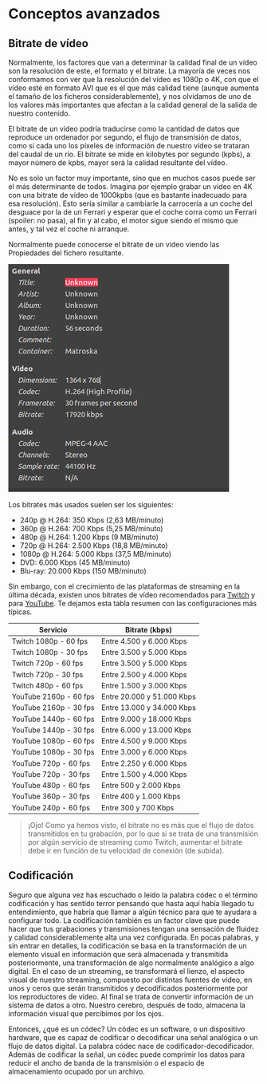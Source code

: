 # Conceptos avanzados

## Bitrate de vídeo

Normalmente, los factores que van a determinar la calidad final de un vídeo son la resolución de este, el formato y el bitrate. La mayoría de veces nos conformamos con ver que la resolución del vídeo es 1080p o 4K, con que el vídeo esté en formato AVI que es el que más calidad tiene (aunque aumenta el tamaño de los ficheros considerablemente), y nos olvidamos de uno de los valores más importantes que afectan a la calidad general de la salida de nuestro contenido.

El bitrate de un vídeo podría traducirse como la cantidad de datos que reproduce un ordenador por segundo, el flujo de transmisión de datos, como si cada uno los píxeles de información de nuestro vídeo se trataran del caudal de un río. El bitrate se mide en kilobytes por segundo (kpbs), a mayor número de kpbs, mayor será la calidad resultante del vídeo.

No es solo un factor muy importante, sino que en muchos casos puede ser el más determinante de todos. Imagina por ejemplo grabar un vídeo en 4K con una bitrate de vídeo de 1000kpbs (que es bastante inadecuado para esa resolución). Esto sería similar a cambiarle la carrocería a un coche del desguace por la de un Ferrari y esperar que el coche corra como un Ferrari (spoiler: no pasa), al fin y al cabo, el motor sigue siendo el mismo que antes, y tal vez el coche ni arranque.

Normalmente puede conocerse el bitrate de un vídeo viendo las Propiedades del fichero resultante.

![Bitrate de vídeo](images/video-bitrate.png)

Los bitrates más usados suelen ser los siguientes:

* 240p @ H.264: 350 Kbps (2,63 MB/minuto)
* 360p @ H.264: 700 Kbps (5,25 MB/minuto)
* 480p @ H.264: 1.200 Kbps (9 MB/minuto)
* 720p @ H.264: 2.500 Kbps (18,8 MB/minuto)
* 1080p @ H.264: 5.000 Kbps (37,5 MB/minuto)
* DVD: 6.000 Kbps (45 MB/minuto)
* Blu-ray: 20.000 Kbps (150 MB/minuto)

Sin embargo, con el crecimiento de las plataformas de streaming en la última década, existen unos bitrates de vídeo recomendados para [Twitch](https://stream.twitch.tv/encoding/) y para [YouTube](https://support.google.com/youtube/answer/2853702?hl=es#zippy=). Te dejamos esta tabla resumen con las configuraciones más típicas.

| Servicio               | Bitrate (kbps)             |
|------------------------|----------------------------|
| Twitch 1080p - 60 fps  | Entre 4.500 y 6.000 Kbps   |
| Twitch 1080p - 30 fps  | Entre 3.500 y 5.000 Kbps   |
| Twitch 720p - 60 fps   | Entre 3.500 y 5.000 Kbps   |
| Twitch 720p - 30 fps   | Entre 2.500 y 4.000 Kbps   |
| Twitch 480p - 60 fps   | Entre 1.500 y 3.000 Kbps   |
| YouTube 2160p - 60 fps | Entre 20.000 y 51.000 Kbps |
| YouTube 2160p - 30 fps | Entre 13.000 y 34.000 Kbps |
| YouTube 1440p - 60 fps | Entre 9.000 y 18.000 Kbps  |
| YouTube 1440p - 30 fps | Entre 6.000 y 13.000 Kbps  |
| YouTube 1080p - 60 fps | Entre 4.500 y 9.000 Kbps   |
| YouTube 1080p - 30 fps | Entre 3.000 y 6.000 Kbps   |
| YouTube 720p - 60 fps  | Entre 2.250 y 6.000 Kbps   |
| YouTube 720p - 30 fps  | Entre 1.500 y 4.000 Kbps   |
| YouTube 480p - 60 fps  | Entre 500 y 2.000 Kbps     |
| YouTube 360p - 30 fps  | Entre 400 y 1.000 Kbps     |
| YouTube 240p - 60 fps  | Entre 300 y 700 Kbps       |


> ¡Ojo! Como ya hemos visto, el bitrate no es más que el flujo de datos transmitidos en tu grabación, por lo que si se trata de una transmisión por algún servicio de streaming como Twitch, aumentar el bitrate debe ir en función de tu velocidad de conexión (de subida).

## Codificación

Seguro que alguna vez has escuchado o leído la palabra códec o el término codificación y has sentido terror pensando que hasta aquí había llegado tu entendimiento, que habría que llamar a algún técnico para que te ayudara a configurar todo. La codificación también es un factor clave que puede hacer que tus grabaciones y transmisiones tengan una sensación de fluidez y calidad considerablemente alta una vez configurada. En pocas palabras, y sin entrar en detalles, la codificación se basa en la transformación de un elemento visual en información que será almacenada y transmitida posteriormente, una transformación de algo normalmente analógico a algo digital. En el caso de un streaming, se transformará el lienzo, el aspecto visual de nuestro streaming, compuesto por distintas fuentes de vídeo, en unos y ceros que serán transmitidos y decodificados posteriormente por los reproductores de vídeo. Al final se trata de convertir información de un sistema de datos a otro. Nuestro cerebro, después de todo, almacena la información visual que percibimos por los ojos.

Entonces, ¿qué es un códec? Un códec es un software, o un dispositivo hardware, que es capaz de codificar o decodificar una señal analógica o un flujo de datos digital. La palabra códec nace de codificador-decodificador. Además de codificar la señal, un códec puede comprimir los datos para reducir el ancho de banda de la transmisión o el espacio de almacenamiento ocupado por un archivo.
